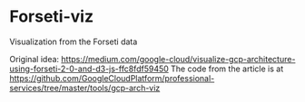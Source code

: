 # Forseti-viz

Visualization from the Forseti data

Original idea: https://medium.com/google-cloud/visualize-gcp-architecture-using-forseti-2-0-and-d3-js-ffc8fdf59450
The code from the article is at https://github.com/GoogleCloudPlatform/professional-services/tree/master/tools/gcp-arch-viz
